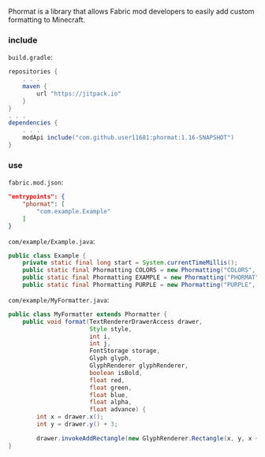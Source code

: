 Phormat is a library that allows Fabric mod developers to easily add custom formatting to Minecraft.

### include
`build.gradle`:
```groovy
repositories {
    . . .
    maven {
        url "https://jitpack.io"
    }
}
. . .
dependencies {
    . . .
    modApi include("com.github.user11681:phormat:1.16-SNAPSHOT")
}
```

### use
`fabric.mod.json`:
```json
"entrypoints": {
    "phormat": [
        "com.example.Example"
    ]
}
```

`com/example/Example.java`:
```java
public class Example {
    private static final long start = System.currentTimeMillis();
    public static final Phormatting COLORS = new Phormatting("COLORS", 'u', 16, null).color(previous -> (int) (start - System.currentTimeMillis()) * 100 % 0xFFFFFF);
    public static final Phormatting EXAMPLE = new Phormatting("PHORMAT", 'x', true).formatter(new MyFormatter());
    public static final Phormatting PURPLE = new Phormatting("PURPLE", 'v', 17, 0xD083FF);
```

`com/example/MyFormatter.java`:
```java
public class MyFormatter extends Phormatter {
    public void format(TextRendererDrawerAccess drawer,
                       Style style,
                       int i,
                       int j,
                       FontStorage storage,
                       Glyph glyph,
                       GlyphRenderer glyphRenderer,
                       boolean isBold,
                       float red,
                       float green,
                       float blue,
                       float alpha,
                       float advance) {
        int x = drawer.x();
        int y = drawer.y() + 3;

        drawer.invokeAddRectangle(new GlyphRenderer.Rectangle(x, y, x + advance, y + 2, 0.01F, red, green, blue, alpha);
}
```
